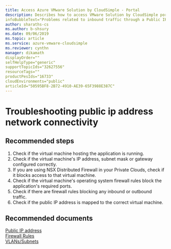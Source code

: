 ```yaml
--- 
title: Access Azure VMware Solution by CloudSimple - Portal 
description: Describes how to access VMware Solution by CloudSimple portal from Azure portal
infoBubbleText="Problems related to inbound traffic through a Public IP address to an application in CloudSimple Private Cloud"
author: sharaths-cs 
ms.author: b-shsury 
ms.date: 09/06/2019 
ms.topic: article 
ms.service: azure-vmware-cloudsimple 
ms.reviewer: cynthn 
manager: dikamath
displayOrder=""
selfHelpType="generic"
supportTopicIds="32627556"
resourceTags=""
productPesIds="16733"
cloudEnvironments="public"
articleId="50595BF8-2B72-4910-AE39-65F3988E387C"
---
```


# Troubleshooting public ip address network connectivity 

## **Recommended steps**

1. Check if the virtual machine hosting the application is running. <br>
2. Check if the virtual machine's IP address, subnet mask or gateway configured correctly. <br>
3. If you are using NSX Distributed Firewall in your Private Clouds, check if it blocks access to that virtual machine. <br>
4. Check if the virtual machine's operating system firewall rules block the application's required ports. <br>
5. Check if there are firewall rules blocking any inbound or outbound traffic. <br>
6. Check if the public IP address is mapped to the correct virtual machine. <br>

## **Recommended documents**

[Public IP address](https://docs.microsoft.com/en-us/azure/vmware-cloudsimple/public-ips)<br>
[Firewall Rules](https://docs.microsoft.com/en-us/azure/vmware-cloudsimple/firewall#firewall-rules)<br>
[VLANs/Subnets](https://docs.microsoft.com/en-us/azure/vmware-cloudsimple/create-vlan-subnet)